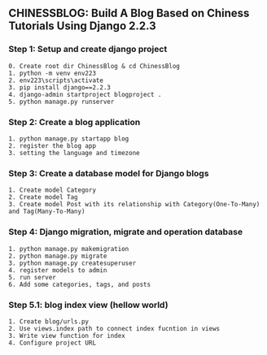 ## CHINESSBLOG: Build A Blog Based on Chiness Tutorials Using Django 2.2.3

### Step 1: Setup and create django project

	0. Create root dir ChinessBlog & cd ChinessBlog
	1. python -m venv env223
	2. env223\scripts\activate
	3. pip install django==2.2.3
	4. django-admin startproject blogproject .
	5. python manage.py runserver

### Step 2: Create a blog application

	1. python manage.py startapp blog
	2. register the blog app
	3. setting the language and timezone	

### Step 3: Create a database model for Django blogs

	1. Create model Category
	2. Create model Tag
	3. Create model Post with its relationship with Category(One-To-Many) and Tag(Many-To-Many)	

### Step 4: Django migration, migrate and operation database

	1. python manage.py makemigration
	2. python manage.py migrate
	3. python manage.py createsuperuser
	4. register models to admin
	5. run server
	6. Add some categories, tags, and posts

### Step 5.1: blog index view (hellow world)

	1. Create blog/urls.py
	2. Use views.index path to connect index fucntion in views
	3. Write view function for index
	4. Configure project URL
